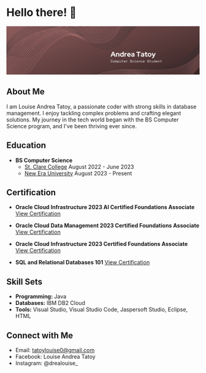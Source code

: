 # Hello there! 👋

![AndreaTatoy](AndreaTatoy.png)

## About Me

I am Louise Andrea Tatoy, a passionate coder with strong skills in database management. I enjoy tackling complex problems and crafting elegant solutions. My journey in the tech world began with the BS Computer Science program, and I've been thriving ever since.

## Education

- **BS Computer Science**
  - [St. Clare College](https://stclareonline.com)
  August 2022 - June 2023
  - [New Era University](https://www.neu.edu.ph/)
  August 2023 - Present

## Certification

- **Oracle Cloud Infrastructure 2023 AI Certified Foundations Associate**
  [View Certification](https://catalog-education.oracle.com/pls/certview/sharebadge?id=0EA19F6ABB1775F789FCECF4BA49E5DFD7698F7B4894C8B8F45E8F187641701B)
  
- **Oracle Cloud Data Management 2023 Certified Foundations Associate**
  [View Certification](https://catalog-education.oracle.com/pls/certview/sharebadge?id=7DC8AFA11435C9283C656FE7C984A19FABA19C8EE30C3E3CEE022BB557FE59E0)
  
- **Oracle Cloud Infrastructure 2023 Certified Foundations Associate**
  [View Certification](https://catalog-education.oracle.com/pls/certview/sharebadge?id=6E2EE4EC6CFFCBA9D4A6E1F24E5A20267AD907098B6AC7C2D62944227C295277)
  
- **SQL and Relational Databases 101**
  [View Certification](https://courses.cognitiveclass.ai/certificates/2e9a5560a47a4afb8c9c6c98f7a7dee3)

## Skill Sets

- **Programming:** Java
- **Databases:** IBM DB2 Cloud
- **Tools:** Visual Studio, Visual Studio Code, Jaspersoft Studio, Eclipse, HTML

## Connect with Me

- Email: tatoylouise0@gmail.com
- Facebook: Louise Andrea Tatoy
- Instagram: @drealouise_
